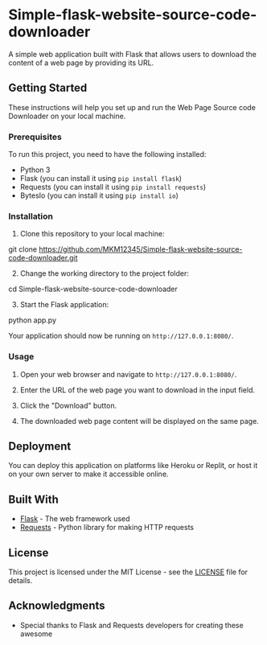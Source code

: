 # Simple-flask-website-source-code-downloader
A simple web application built with Flask that allows users to download the content of a web page by providing its URL.

## Getting Started

These instructions will help you set up and run the Web Page Source code Downloader on your local machine.

### Prerequisites

To run this project, you need to have the following installed:

- Python 3
- Flask (you can install it using `pip install flask`)
- Requests (you can install it using `pip install requests`)
- BytesIo (you can install it using `pip install io`)

### Installation

1. Clone this repository to your local machine:

git clone https://github.com/MKM12345/Simple-flask-website-source-code-downloader.git

2. Change the working directory to the project folder:

cd Simple-flask-website-source-code-downloader

3. Start the Flask application:

python app.py

Your application should now be running on `http://127.0.0.1:8080/`.

### Usage

1. Open your web browser and navigate to `http://127.0.0.1:8080/`.

2. Enter the URL of the web page you want to download in the input field.

3. Click the "Download" button.

4. The downloaded web page content will be displayed on the same page.

## Deployment

You can deploy this application on platforms like Heroku or Replit, or host it on your own server to make it accessible online.

## Built With

- [Flask](https://flask.palletsprojects.com/en/2.1.x/) - The web framework used
- [Requests](https://docs.python-requests.org/en/master/) - Python library for making HTTP requests

## License

This project is licensed under the MIT License - see the [LICENSE](LICENSE) file for details.

## Acknowledgments

- Special thanks to Flask and Requests developers for creating these awesome 
